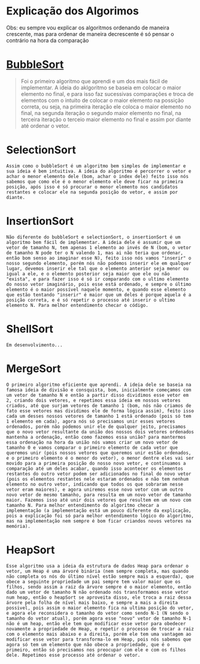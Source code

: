 # Explicação dos Algorimos

Obs: eu sempre vou explicar os algoritmos ordenando de maneira crescente, mas para ordenar de maneira decrescente é só pensar o contrário na hora da comparação

# [BubbleSort](https://github.com/rfps09/Algoritmos-e-Estruturas-de-Dados/blob/main/AlgoritmosDeOrdenacao/BubbleSort.cpp)
>Foi o primeiro algoritmo que aprendi e um dos mais fácil de implementar. A ideia do aklgoritmo se baseia em colocar o maior elemento no final, e para isso faz sucessivas comparações e troca de elementos com o intuito de colocar o maior elemento na possição correta, ou seja, na primeira iteração ele coloca o maior elemento no final, na segunda iteração o segundo maior elemento no final, na terceira iteração o terceio maior elemento no final e assim por diante até ordenar o vetor.

# SelectionSort
    Assim como o bubbleSort é um algoritmo bem simples de implementar e sua ideia é bem intuitiva. A ideia do algoritmo é percorrer o vetor e achar o menor elemento dele (bom, achar o index dele) feito isso nós sabemos que como ele é o menor elemento ele deve ficar na primeira posição, após isso é só procurar o menor elemento nos candidatos restantes e colocar ele na segunda posição do vetor, e assim por diante.

# InsertionSort
    Não diferente do bubbleSort e selectionSort, o insertionSort é um algoritmo bem fácil de implementar. A ideia dele é assumir que um vetor de tamanho N, tem apenas 1 elemento ao invés de N (bom, o vetor de tamanho N pode ter o N valendo 1, mas ai não teria que ordenar, então bom senso ao imaginar esse N), feito isso nós vamos "inserir" o nosso segundo elemento, porém nós não podemos inserir ele em qualquer lugar, devemos inserir ele tal que o elemento anterior seja menor ou igual a ele, e o elemento posterior seja maior que ele ou não "exista", e para fazer isso é só ir comparando com o ultimo elemento do nosso vetor imaginário, pois esse está ordenado, e sempre o último elemento é o maior possível naquele momento, e quando esse elemento que estão tentando "inserir" é maior que um deles é porque aquela é a posição correta, e é só repetir o processo até inserir o ultimo elemento N. Para melhor entendimento checar o código.

# ShellSort
    Em desenvolvimento...

# MergeSort
    O primeiro algoritmo eficiente que aprendi. A ideia dele se baseia na famosa ideia de divisão e consquista, bom, inicialmente começamos com um vetor de tamanho N e então a partir disso dividimos esse vetor em 2, criando dois vetores, e repetimos essa ideia em nossos vetores criados, até que surjam vetores de tamanho 1 (bom, nós não criamos de fato esse vetores mas dividimos ele de forma lógica assim), feito isso cada um desses nossos vetores de tamanho 1 está ordenado (pois só tem 1 elemento em cada), agora nós só precisamos unir esses vetores ordenados, porém não podemos unir ele de qualquer jeito, precisamos que o novo vetor resultante da união dos nossos dois vetores ordenados mantenha a ordenação, então como fazemos essa união? para mantermos essa ordenação na hora da união nós vamos criar um novo vetor de tamanho 0 e vamos comparar o primeiro elemento de cada vetor que queremos unir (pois nossos vetores que queremos unir estão ordenados, e o primeiro elemento é o menor do vetor), o menor dentre eles vai ser movido para a primeira posição do nosso novo vetor, e continuamos a comparação até um deles acabar, quando isso acontecer os elementos restantes do outro vetor podem ser adicionados no final do novo vetor (pois os elementos restantes nele estaram ordenados e não tem nenhum elemento no outro vetor, indicando que todos os que sobraram nesse vetor eram maiores), e agora uniremos esse novo vetor com um outro novo vetor de mesmo tamanho, para resulta em um novo vetor de tamanho maior. Fazemos isso até unir dois vetores que resultem em um novo com tamanho N. Para melhor entendimento do algoritmo checar a implementação (a implementação está um pouco diferente da explicação, pois a explicação foi só para melhor entendimento lógico do algoritmo, mas na implementação nem sempre é bom ficar criandos novos vetores na memória).

# HeapSort
    Esse algoritmo usa a ideia da estrutura de dados Heap para ordenar o vetor, um Heap é uma árvoré binária (nem sempre completa, mas quando não completa os nós do último nível estão sempre mais a esquerda), que obece a seguinte propriedade um pai sempre tem valor maior que os filhos, sendo assim a raiz da árvore sempre é o maior elemento, então dado um vetor de tamanho N não ordenado nós transformamos esse vetor num heap, então o heapSort se aproveita disso, ele troca a raiz dessa árvore pela folha de nível mais baixo, e sempre a mais a direita possivel, pois assim o maior elemento fica na ultima posição do vetor, e agora ele reconsidera o tamanho do vetor como sendo N-1 (N sendo o tamanho do vetor atual), porém agora esse "novo" vetor de tamanho N-1 não é um heap, então ele tem que modificar esse vetor para obedecer novamente a propriedade de Heap, e repetir o processo de trocar a raiz com o elemento mais abaixo e a direita, porém ele tem uma vantagem ao modificar esse vetor para transforma-lo em Heap, pois nós sabemos que agora só tem um elemento que não obece a propriedade, que é o primeiro, então só precisamos nos preocupar com ele e com os filhos dele. Repetimos esse processo até ordenar o vetor.
